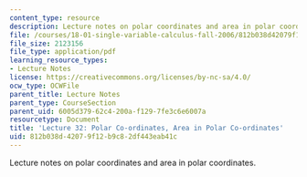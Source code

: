 ```yaml
---
content_type: resource
description: Lecture notes on polar coordinates and area in polar coordinates.
file: /courses/18-01-single-variable-calculus-fall-2006/812b038d42079f12b9c82df443eab41c_lec32.pdf
file_size: 2123156
file_type: application/pdf
learning_resource_types:
- Lecture Notes
license: https://creativecommons.org/licenses/by-nc-sa/4.0/
ocw_type: OCWFile
parent_title: Lecture Notes
parent_type: CourseSection
parent_uid: 6005d379-62c4-200a-f129-7fe3c6e6007a
resourcetype: Document
title: 'Lecture 32: Polar Co-ordinates, Area in Polar Co-ordinates'
uid: 812b038d-4207-9f12-b9c8-2df443eab41c
---
```

Lecture notes on polar coordinates and area in polar coordinates.